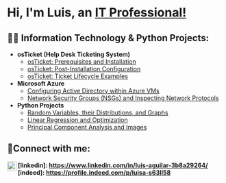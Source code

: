 <h1>Hi, I'm Luis, an <a href="https://www.linkedin.com/in/luis-aguilar-3b8a29264">IT Professional!</a></h1>

<h2>👨‍💻 Information Technology & Python Projects:</h2>

- <b>osTicket (Help Desk Ticketing System)</b>
  - [osTicket: Prerequisites and Installation](https://github.com/dclui5/osticket-prereqs)
  - [osTicket: Post-Installation Configuration](https://github.com/joshmadakorcc/post-install-config)
  - [osTicket: Ticket Lifecycle Examples](https://github.com/joshmadakorcc/ticket-lifecycle)
- <b>Microsoft Azure</b>
  - [Configuring Active Directory within Azure VMs](https://github.com/joshmadakorcc/configure-ad)
  - [Network Security Groups (NSGs) and Inspecting Network Protocols](https://github.com/joshmadakorcc/azure-network-protocols)
- <b>Python Projects</b>
  - [Random Variables, their Distributions, and Graphs](http://localhost:8888/notebooks/Box/Spring%20Semester%202023/M382/Assignments/assignment%202/math382_LabAssign02.ipynb)
  - [Linear Regression and Optimization](http://localhost:8888/notebooks/Box/Spring%20Semester%202023/M382/Assignments/assignment%203/math382_LabAssign03.Luis%20Aguilar.ipynb)
  - [Principal Component Analysis and Images](https://github.com/dclui5/Principal-Component-Analysis-PCA-and-Images)

<h2>🤳Connect with me:</h2>

<img align="left" alt="Luis | LinkedIn" width="22px" src="https://cdn.jsdelivr.net/npm/simple-icons@v3/icons/linkedin.svg" />

<b>[linkedin]: https://www.linkedin.com/in/luis-aguilar-3b8a29264/</b>
<b>[indeed]: https://profile.indeed.com/p/luisa-s63ll58
